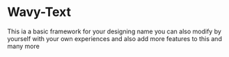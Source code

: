 # Wavy-Text
This ia a basic framework for your designing name you can also modify by yourself with your own experiences and also add more features to this and many more
